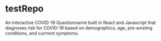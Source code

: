 # testRepo
An interactive COVID-19 Questionnarrie built in React and Javascript that diagnoses risk for COVID-19 based on demographics, age, pre-existing conditions, and currrent symptoms. 
